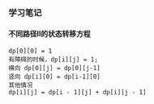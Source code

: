 ### 学习笔记

#### 不同路径II的状态转移方程

```
dp[0][0] = 1
有障碍的时候，dp[i][j] = 1;
横向 dp[0][j] = dp[0][j-1]
竖向 dp[i][0] = dp[i-1][0]
其他情况
dp[i][j] = dp[i - 1][j] + dp[i][j - 1]
```
